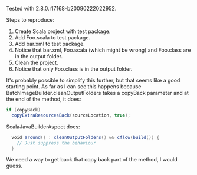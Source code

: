 Tested with 2.8.0.r17168-b20090222022952.

Steps to reproduce:

1. Create Scala project with test package.
2. Add Foo.scala to test package.
3. Add bar.xml to test package.
4. Notice that bar.xml, Foo.scala (which might be wrong) and Foo.class are in the output folder.
5. Clean the project.
6. Notice that only Foo.class is in the output folder.

It's probably possible to simplify this further, but that seems like a good starting point.
As far as I can see this happens because BatchImageBuilder.cleanOutputFolders takes a copyBack parameter and at the end of the method, it does:

```scala
if (copyBack)
  copyExtraResourcesBack(sourceLocation, true);
```

ScalaJavaBuilderAspect does:

```scala
  void around() : cleanOutputFolders() && cflow(build()) {
    // Just suppress the behaviour
  }
```

We need a way to get back that copy back part of the method, I would guess.
